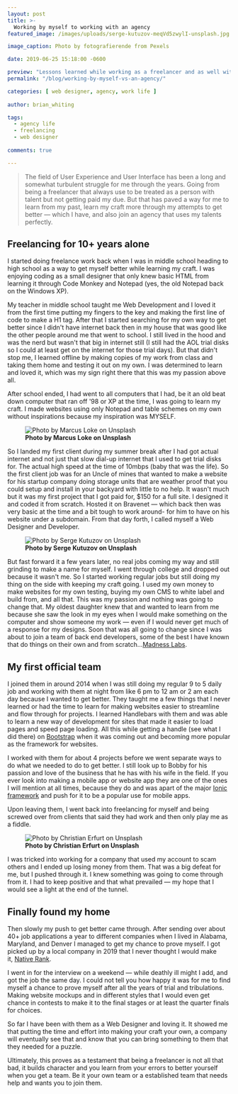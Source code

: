 ```yaml
---
layout: post
title: >-
  Working by myself to working with an agency
featured_image: /images/uploads/serge-kutuzov-meqVd5zwylI-unsplash.jpg

image_caption: Photo by fotografierende from Pexels

date: 2019-06-25 15:18:00 -0600

preview: "Lessons learned while working as a freelancer and as well with an agency in my past life."
permalink: "/blog/working-by-myself-vs-an-agency/"

categories: [ web designer, agency, work life ]
  
author: brian_whiting

tags:
  - agency life
  - freelancing
  - web designer
  
comments: true

---
```


> The field of User Experience and User Interface has been a long and somewhat turbulent struggle for me through the years. Going from being a freelancer that always use to be treated as a person with talent but not getting paid my due. But that has paved a way for me to learn from my past, learn my craft more through my attempts to get better — which I have, and also join an agency that uses my talents perfectly.

## Freelancing for 10+ years alone

I started doing freelance work back when I was in middle school heading to high school as a way to get myself better while learning my craft. I was enjoying coding as a small designer that only knew basic HTML from learning it through Code Monkey and Notepad (yes, the old Notepad back on the Windows XP).

My teacher in middle school taught me Web Development and I loved it from the first time putting my fingers to the key and making the first line of code to make a H1 tag. After that I started searching for my own way to get better since I didn't have internet back then in my house that was good like the other people around me that went to school. I still lived in the hood and was the nerd but wasn't that big in internet still (I still had the AOL trial disks so I could at least get on the internet for those trial days). But that didn't stop me, I learned offline by making copies of my work from class and taking them home and testing it out on my own. I was determined to learn and loved it, which was my sign right there that this was my passion above all.

After school ended, I had went to all computers that I had, be it an old beat down computer that ran off '98 or XP at the time, I was going to learn my craft. I made websites using only Notepad and table schemes on my own without inspirations because my inspiration was MYSELF.

<figure>
	<img class="img-fluid" alt="Photo by Marcus Loke on Unsplash" src="/images/uploads/marcus-loke-MFSAETSrcLY-unsplash.jpg" />
	<figcaption>
		<b>Photo by Marcus Loke on Unsplash</b>
	</figcaption>
</figure>

So I landed my first client during my summer break after I had got actual internet and not just that slow dial-up internet that I used to get trial disks for. The actual high speed at the time of 10mbps (baby that was the life). So the first client job was for an Uncle of mines that wanted to make a website for his startup company doing storage units that are weather proof that you could setup and install in your backyard with little to no help. It wasn't much but it was my first project that I got paid for, $150 for a full site. I designed it and coded it from scratch. Hosted it on Bravenet — which back then was very basic at the time and a bit tough to work around- for him to have on his website under a subdomain. From that day forth, I called myself a Web Designer and Developer.

<figure>
	<img class="img-fluid" alt="Photo by Serge Kutuzov on Unsplash" src="/images/uploads/serge-kutuzov-meqVd5zwylI-unsplash.jpg" />
	<figcaption>
		<b>Photo by Serge Kutuzov on Unsplash</b>
	</figcaption>
</figure>

But fast forward it a few years later, no real jobs coming my way and still grinding to make a name for myself. I went through college and dropped out because it wasn't me. So I started working regular jobs but still doing my thing on the side with keeping my craft going. I used my own money to make websites for my own testing, buying my own CMS to white label and build from, and all that. This was my passion and nothing was going to change that. My oldest daughter knew that and wanted to learn from me because she saw the look in my eyes when I would make something on the computer and show someone my work — even if I would never get much of a response for my designs. Soon that was all going to change since I was about to join a team of back end developers, some of the best I have known that do things on their own and from scratch…[Madness Labs](https://www.madnesslabs.net/).

## My first official team

I joined them in around 2014 when I was still doing my regular 9 to 5 daily job and working with them at night from like 6 pm to 12 am or 2 am each day because I wanted to get better. They taught me a few things that I never learned or had the time to learn for making websites easier to streamline and flow through for projects. I learned Handlebars with them and was able to learn a new way of development for sites that made it easier to load pages and speed page loading. All this while getting a handle (see what I did there) on [Bootstrap](https://getbootstrap.com) when it was coming out and becoming more popular as the framework for websites.

I worked with them for about 4 projects before we went separate ways to do what we needed to do to get better. I still look up to Bobby for his passion and love of the business that he has with his wife in the field. If you ever look into making a mobile app or website app they are one of the ones I will mention at all times, because they do and was apart of the major&nbsp;[Ionic framework](https://ionicframework.com/)&nbsp;and push for it to be a popular use for mobile apps.

Upon leaving them, I went back into freelancing for myself and being screwed over from clients that said they had work and then only play me as a fiddle.

<figure>
	<img class="img-fluid" alt="Photo by Christian Erfurt on Unsplash" src="/images/uploads/christian-erfurt-sxQz2VfoFBE-unsplash.jpg" />
	<figcaption>
		<b>Photo by Christian Erfurt on Unsplash</b>
	</figcaption>
</figure>

I was tricked into working for a company that used my account to scam others and I ended up losing money from them. That was a big defeat for me, but I pushed through it. I knew something was going to come through from it. I had to keep positive and that what prevailed — my hope that I would see a light at the end of the tunnel.

## Finally found my home

Then slowly my push to get better came through. After sending over about 40+ job applications a year to different companies when I lived in Alabama, Maryland, and Denver I managed to get my chance to prove myself. I got picked up by a local company in 2019 that I never thought I would make it,&nbsp;[Native Rank](https://www.nativerank.com/).

I went in for the interview on a weekend — while deathly ill might I add, and got the job the same day. I could not tell you how happy it was for me to find myself a chance to prove myself after all the years of trial and tribulations. Making website mockups and in different styles that I would even get chance in contests to make it to the final stages or at least the quarter finals for choices.

So far I have been with them as a Web Designer and loving it. It showed me that putting the time and effort into making your craft your own, a company will eventually see that and know that you can bring something to them that they needed for a puzzle.

Ultimately, this proves as a testament that being a freelancer is not all that bad, it builds character and you learn from your errors to better yourself when you get a team. Be it your own team or a established team that needs help and wants you to join them.